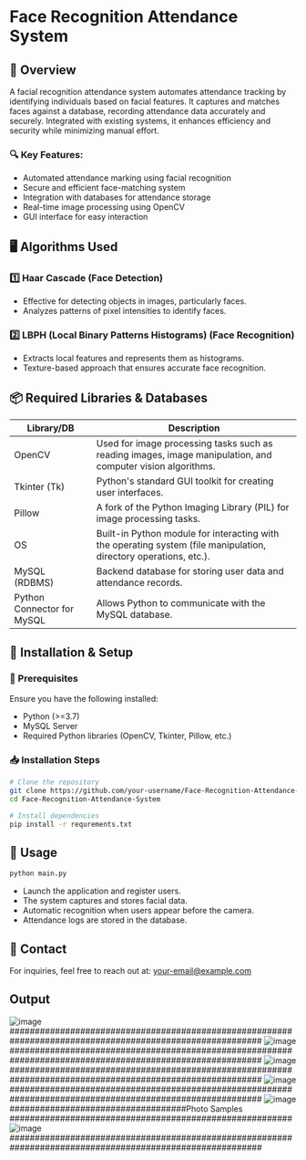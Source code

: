 # Face Recognition Attendance System

## 📌 Overview
A facial recognition attendance system automates attendance tracking by identifying individuals based on facial features. It captures and matches faces against a database, recording attendance data accurately and securely. Integrated with existing systems, it enhances efficiency and security while minimizing manual effort. 

### 🔍 Key Features:
- Automated attendance marking using facial recognition
- Secure and efficient face-matching system
- Integration with databases for attendance storage
- Real-time image processing using OpenCV
- GUI interface for easy interaction

## 🖥️ Algorithms Used

### 1️⃣ Haar Cascade (Face Detection)
- Effective for detecting objects in images, particularly faces.
- Analyzes patterns of pixel intensities to identify faces.

### 2️⃣ LBPH (Local Binary Patterns Histograms) (Face Recognition)
- Extracts local features and represents them as histograms.
- Texture-based approach that ensures accurate face recognition.

## 📦 Required Libraries & Databases

| Library/DB  | Description |
|-------------|-------------|
| OpenCV  | Used for image processing tasks such as reading images, image manipulation, and computer vision algorithms. |
| Tkinter (Tk)  | Python's standard GUI toolkit for creating user interfaces. |
| Pillow  | A fork of the Python Imaging Library (PIL) for image processing tasks. |
| OS  | Built-in Python module for interacting with the operating system (file manipulation, directory operations, etc.). |
| MySQL (RDBMS)  | Backend database for storing user data and attendance records. |
| Python Connector for MySQL  | Allows Python to communicate with the MySQL database. |

## 🚀 Installation & Setup

### 🔧 Prerequisites
Ensure you have the following installed:
- Python (>=3.7)
- MySQL Server
- Required Python libraries (OpenCV, Tkinter, Pillow, etc.)

### 📥 Installation Steps
```sh
# Clone the repository
git clone https://github.com/your-username/Face-Recognition-Attendance-System.git
cd Face-Recognition-Attendance-System

# Install dependencies
pip install -r requrements.txt
```

## 🎯 Usage
```sh
python main.py
```
- Launch the application and register users.
- The system captures and stores facial data.
- Automatic recognition when users appear before the camera.
- Attendance logs are stored in the database.


## 📧 Contact
For inquiries, feel free to reach out at: [your-email@example.com](mailto:rohitingle2912@gmail.com)

## Output 
![image](https://github.com/user-attachments/assets/c1a72fe7-8238-427b-a999-06593849972c)
##########################################################################################################
![image](https://github.com/user-attachments/assets/8e57f2ce-8e83-4e23-98a9-87e847b6444b)
##########################################################################################################
![image](https://github.com/user-attachments/assets/2e77efbe-aebf-4db6-a2b0-251fa3cea8fa)
##########################################################################################################
![image](https://github.com/user-attachments/assets/a6f459d5-3739-4cf6-a233-79eedf896931)
##########################################################################################################
![image](https://github.com/user-attachments/assets/d7164e75-cb66-483f-81fb-8b424e849959)
###################################Photo Samples ########################################################
![image](https://github.com/user-attachments/assets/5dd0ed5e-5ec8-4abd-a7ee-985bde726626)
##########################################################################################################

